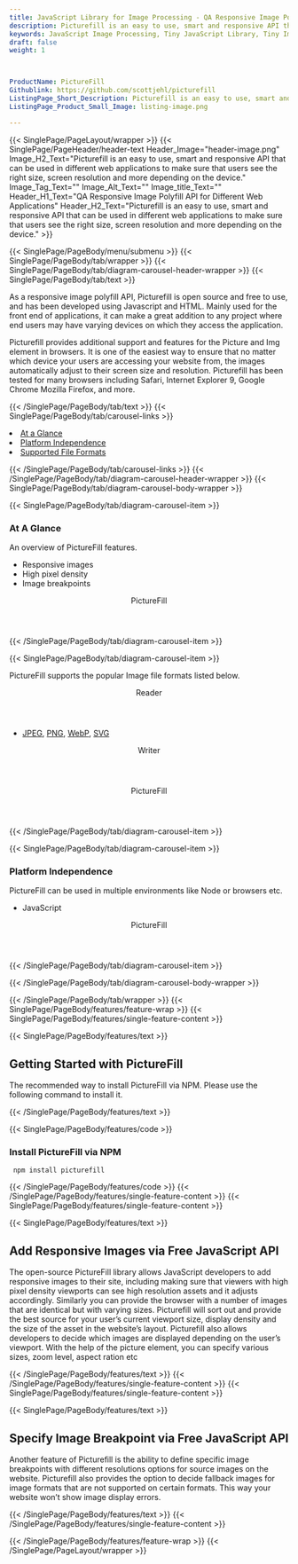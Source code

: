 ```yaml
---
title: JavaScript Library for Image Processing - QA Responsive Image Polyfill API for Different Web Applications
description: Picturefill is an easy to use, smart and responsive API that can be used in different web applications to make sure that users see the right size, screen resolution and more depending on the device
keywords: JavaScript Image Processing, Tiny JavaScript Library, Tiny Image Processing Library, image processing, JavaScript images, image processing library, JavaScript PNG API, JavaScript JPG, JavaScript image API, JavaScript Image creation, Modify images
draft: false
weight: 1



ProductName: PictureFill
Githublink: https://github.com/scottjehl/picturefill
ListingPage_Short_Description: Picturefill is an easy to use, smart and responsive API that can be used in different web applications to make sure that users see the right size, screen resolution and more depending on the device.
ListingPage_Product_Small_Image: listing-image.png 

---
```


{{< SinglePage/PageLayout/wrapper >}}
{{< SinglePage/PageHeader/header-text
Header_Image="header-image.png"
Image_H2_Text="Picturefill is an easy to use, smart and responsive API that can be used in different web applications to make sure that users see the right size, screen resolution and more depending on the device."
Image_Tag_Text=""
Image_Alt_Text=""
Image_title_Text=""
Header_H1_Text="QA Responsive Image Polyfill API for Different Web Applications"
Header_H2_Text="Picturefill is an easy to use, smart and responsive API that can be used in different web applications to make sure that users see the right size, screen resolution and more depending on the device." >}}

{{< SinglePage/PageBody/menu/submenu >}}
{{< SinglePage/PageBody/tab/wrapper >}}
{{< SinglePage/PageBody/tab/diagram-carousel-header-wrapper >}}
{{< SinglePage/PageBody/tab/text >}}



<p>As a responsive image polyfill API, Picturefill is open source and free to use, and has been developed using Javascript and HTML. Mainly used for the front end of applications, it can make a great addition to any project where end users may have varying devices on which they access the application.</p>
<p>Picturefill provides additional support and features for the Picture and Img element in browsers. It is one of the easiest way to ensure that no matter which device your users are accessing your website from, the images automatically adjust to their screen size and resolution. Picturefill has been tested for many browsers including Safari, Internet Explorer 9, Google Chrome Mozilla Firefox, and more.</p>

{{< /SinglePage/PageBody/tab/text >}}
{{< SinglePage/PageBody/tab/carousel-links >}}

<li data-target="#diagramcarousel" data-slide-to="0"><a href="#">At a Glance</a></li>
<li data-target="#diagramcarousel" data-slide-to="2"><a href="#">Platform Independence</a></li>
<li data-target="#diagramcarousel" data-slide-to="1"><a class="activetab" href="#">Supported File Formats</a></li>


{{< /SinglePage/PageBody/tab/carousel-links >}}
{{< /SinglePage/PageBody/tab/diagram-carousel-header-wrapper >}}
{{< SinglePage/PageBody/tab/diagram-carousel-body-wrapper >}}

{{< SinglePage/PageBody/tab/diagram-carousel-item >}}
<h3>At A Glance</h3>
<p>An overview of PictureFill features.</p>
<div class="diagram1 d1-poi">
<div class="d1-row">
<div class="d1-col d1-right">
<ul>
<li>Responsive images</li>
<li>High pixel density</li>
<li>Image breakpoints</li>
</ul>
</div>
<div class="d1-col d1-left"> </div>
</div>
<div class="d1-logo" style="border: none;"><header>PictureFill</header><footer><small></small></footer></div>
<!--/logo--></div>
<!--/diagram1-->
{{< /SinglePage/PageBody/tab/diagram-carousel-item >}}

{{< SinglePage/PageBody/tab/diagram-carousel-item >}}
<p>PictureFill supports the popular Image file formats listed below.</p>
<div class="diagram1 d2 d1-poi">
<div class="d1-row">
<div class="d1-col d1-left"><header><i class="fa fa-arrows-v"> </i> Reader</header>
<ul>
<li> <a href="https://docs.fileformat.com/image/jpeg/">JPEG</a>, <a href="https://docs.fileformat.com/image/png/">PNG</a>, <a href="https://docs.fileformat.com/image/webp/">WebP</a>, <a href="https://docs.fileformat.com/page-description-language/svg/">SVG </a> </li>
</ul>
</div>
<!--/left-->
<div class="d1-col d1-right"><header><i class="fa fa-long-arrow-down"> </i> Writer</header></div>
<!--/right--></div>
<!--/row-->
<div class="d1-logo" style="border: none;"><header>PictureFill</header><footer><small></small></footer></div>
<!--/logo--></div>
<!--/diagram2-->
{{< /SinglePage/PageBody/tab/diagram-carousel-item >}}

{{< SinglePage/PageBody/tab/diagram-carousel-item >}}
<h3>Platform Independence</h3>
<p>PictureFill can be used in multiple environments like Node or browsers etc.</p>
<div class="diagram1 d1-poi">
<div class="d1-row">
<div class="d1-col d1-right">
<ul>
<li>JavaScript </li>
</ul>
</div>
<!--/right--></div>
<!--/row-->
<div class="d1-logo" style="border: none;"><header>PictureFill</header><footer><small></small></footer></div>
<!--/logo--></div>
<!--/diagram2 -->
{{< /SinglePage/PageBody/tab/diagram-carousel-item >}}

{{< /SinglePage/PageBody/tab/diagram-carousel-body-wrapper >}}

{{< /SinglePage/PageBody/tab/wrapper >}}
{{< SinglePage/PageBody/features/feature-wrap >}}
{{< SinglePage/PageBody/features/single-feature-content >}}

{{< SinglePage/PageBody/features/text >}}
<h2 class="h2title">Getting Started with PictureFill</h2>
<p>The recommended way to install PictureFill via NPM. Please use the following command to install it.</p>
{{< /SinglePage/PageBody/features/text >}}

{{< SinglePage/PageBody/features/code >}}
<h3><strong>Install PictureFill via NPM</strong></h3>
<pre><code class="html"> npm install picturefill</code></pre>


{{< /SinglePage/PageBody/features/code >}}
{{< /SinglePage/PageBody/features/single-feature-content >}}
{{< SinglePage/PageBody/features/single-feature-content >}}

{{< SinglePage/PageBody/features/text >}}
<h2 class="h2title">Add Responsive Images via Free JavaScript API</h2>
<p>The open-source PictureFill library allows JavaScript developers to add responsive images to their site, including making sure that viewers with high pixel density viewports can see high resolution assets and it adjusts accordingly. Similarly you can provide the browser with a number of images that are identical but with varying sizes. Picturefill will sort out and provide the best source for your user’s current viewport size, display density and the size of the asset in the website’s layout. Picturefill also allows developers to decide which images are displayed depending on the user’s viewport. With the help of the picture element, you can specify various sizes, zoom level, aspect ration etc</p>

{{< /SinglePage/PageBody/features/text >}}
{{< /SinglePage/PageBody/features/single-feature-content >}}
{{< SinglePage/PageBody/features/single-feature-content >}}

{{< SinglePage/PageBody/features/text >}}
<h2 class="h2title">Specify Image Breakpoint via Free JavaScript API</h2>
<p>Another feature of Picturefill is the ability to define specific image breakpoints with different resolutions options for source images on the website. Picturefill also provides the option to decide fallback images for image formats that are not supported on certain formats. This way your website won’t show image display errors.</p>

{{< /SinglePage/PageBody/features/text >}}
{{< /SinglePage/PageBody/features/single-feature-content >}}

{{< /SinglePage/PageBody/features/feature-wrap >}}
{{< /SinglePage/PageLayout/wrapper >}}